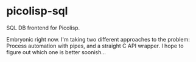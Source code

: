 # picolisp-sql
SQL DB frontend for Picolisp.

Embryonic right now.  I'm taking two different approaches to the problem:  Process automation with pipes, and a straight C API wrapper. I hope to figure out which one is better soonish...
